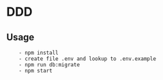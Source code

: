 # DDD

## Usage

```
    - npm install
    - create file .env and lookup to .env.example
    - npm run db:migrate
    - npm start
```

